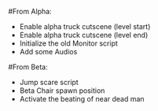 #From Alpha:

 - Enable alpha truck cutscene (level start)
 - Enable alpha truck cutscene (level end)
 - Initialize the old Monitor script
 - Add some Audios
 
#From Beta:

 - Jump scare script
 - Beta Chair spawn position
 - Activate the beating of near dead man

